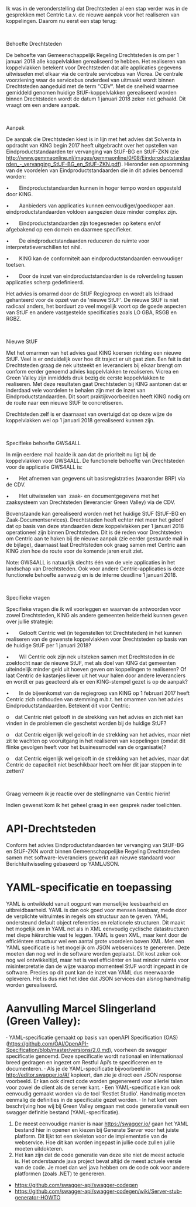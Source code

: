 

Ik was in de veronderstelling dat Drechtsteden al een stap
verder was in de gesprekken met Centric t.a.v. de nieuwe aanpak voor het
realiseren van koppelingen. Daarom nu eerst een stap terug:

 

Behoefte
Drechtsteden

De
behoefte van Gemeenschappelijk Regeling Drechtsteden is om per 1 januari 2018
alle koppelvlakken gerealiseerd te hebben. Het realiseren van koppelvlakken
betekent voor Drechtsteden dat alle applicaties gegevens uitwisselen met elkaar
via de centrale servicebus van Vicrea. De centrale voorziening waar de
servicebus onderdeel van uitmaakt wordt binnen Drechtsteden aangeduid met de
term "CDV". Met de snelheid waarmee gemiddeld genomen huidige
StUF-koppelvlakken gerealiseerd worden binnen Drechtsteden wordt de datum 1
januari 2018 zeker niet gehaald. Dit vraagt om een andere aanpak.

 

Aanpak

De
aanpak die Drechtsteden kiest is in lijn met het advies dat Solventa in
opdracht van KING begin 2017 heeft uitgebracht over het opstellen van
Eindproductstandaarden ter vervanging van StUF-BG en StUF-ZKN (zie http://www.gemmaonline.nl/images/gemmaonline/0/08/Eindproductstandaarden_-_vervanging_StUF-BG_en_StUF-ZKN.pdf).
Hieronder een opsomming van de voordelen van Eindproductstandaarden die in dit
advies benoemd worden:

•      
Eindproductstandaarden
kunnen in hoger tempo worden opgesteld door KING. 

•      
Aanbieders
van applicaties kunnen eenvoudiger/goedkoper aan. eindproductstandaarden
voldoen aangezien deze minder complex zijn. 

•      
Eindproductstandaarden
zijn toegesneden op ketens en/of afgebakend op een domein en daarmee
specifieker. 

•      
De
eindproductstandaarden reduceren de ruimte voor interpretatieverschillen tot
nihil. 

•      
KING
kan de conformiteit aan eindproductstandaarden eenvoudiger toetsen. 

•      
Door
de inzet van eindproductstandaarden is de rolverdeling tussen applicaties
scherp gedefinieerd. 

Het advies is omarmd door de StUF Regiegroep en wordt als
leidraad gehanteerd voor de opzet van de 'nieuwe StUF'. De nieuwe StUF is niet
radicaal anders, het borduurt zo veel mogelijk voort op de goede aspecten van
StUF en andere vastgestelde specificaties zoals LO GBA, RSGB en RGBZ.

 

Nieuwe StUF

Met
het omarmen van het advies gaat KING koersen richting een nieuwe StUF. Veel is
er onduidelijk over hoe dit traject er uit gaat zien. Een feit is dat
Drechtsteden graag de nek uitsteekt en leveranciers bij elkaar brengt om
conform eerder genoemd advies koppelvlakken te realiseren. Vicrea en Green
Valley zijn inmiddels druk bezig de eerste koppelvlakken te realiseren. Met
deze resultaten gaat Drechtsteden bij KING aantonen dat er inderdaad vele
voordelen te behalen zijn met de inzet van Eindproductstandaarden. Dit soort
praktijkvoorbeelden heeft KING nodig om de route naar een nieuwe StUF te
concretiseren.

Drechtsteden
zelf is er daarnaast van overtuigd dat op deze wijze de koppelvlakken wel op 1
januari 2018 gerealiseerd kunnen zijn.

 

Specifieke
behoefte GWS4ALL

In
mijn eerdere mail haalde ik aan dat de prioriteit nu ligt bij de koppelvlakken
voor GWS4ALL. De functionele behoefte van Drechtsteden voor de applicatie
GWS4ALL is:

•      
Het
afnemen van gegevens uit basisregistraties (waaronder BRP) via de CDV.

•      
Het
uitwisselen van  zaak- en documentgegevens met het zaaksysteem van
Drechtsteden (leverancier Green Valley) via de CDV.

Bovenstaande kan gerealiseerd worden met het huidige StUF
(StUF-BG en Zaak-Documentservices). Drechtsteden heeft echter niet meer het
geloof dat op basis van deze standaarden deze koppelvlakken per 1 januari 2018
operationeel zijn binnen Drechtsteden. Dit is dé reden voor Drechtsteden om
Centric aan te haken bij de nieuwe aanpak (zie eerder gestuurde mail in de
bijlage), daarnaast laat Drechtsteden ook graag samen met Centric aan KING zien
hoe de route voor de komende jaren eruit ziet. 

Note: GWS4ALL is natuurlijk slechts één van de vele
applicaties in het landschap van Drechtsteden. Ook voor andere
Centric-applicaties is deze functionele behoefte aanwezig en is de interne
deadline 1 januari 2018.

 

Specifieke vragen

Specifieke vragen die ik wil voorleggen en waarvan de
antwoorden voor zowel Drechtsteden, KING als andere gemeenten helderheid kunnen
geven over jullie strategie:

•      
Gelooft
Centric wel (in tegenstellen tot Drechtsteden) in het kunnen realiseren van de
gewenste koppelvlakken voor Drechtsteden op basis van de huidige StUF per 1
januari 2018?

•      
Wil
Centric ook zijn nek uitsteken samen met Drechtsteden in de zoektocht naar de
nieuwe StUF, met als doel van KING dat gemeenten uiteindelijk minder geld uit
hoeven geven om koppelingen te realiseren? Of laat Centric de kastanjes liever
uit het vuur halen door andere leveranciers en wordt er pas geacteerd als er
een KING-stempel gezet is op de aanpak?

•      
In
de bijeenkomst van de regiegroep van KING op 1 februari 2017 heeft Centric zich
onthouden van stemming m.b.t. het omarmen van het advies
Eindproductstandaarden. Betekent dit voor Centric:

o   
dat
Centric niet gelooft in de strekking van het advies en zich niet kan vinden in
de problemen die geschetst worden bij de huidige StUF?

o   
dat
Centric eigenlijk wel gelooft in de strekking van het advies, maar niet zit te
wachten op vooruitgang in het realiseren van koppelingen (omdat dit flinke
gevolgen heeft voor het businessmodel van de organisatie)?

o   
dat
Centric eigenlijk wel gelooft in de strekking van het advies, maar dat Centric
de capaciteit niet beschikbaar heeft om hier dit jaar stappen in te zetten?

 

Graag verneem ik je reactie over de stellingname van Centric
hierin! 

Indien gewenst kom ik het geheel graag in een
gesprek nader toelichten.




# API-Drechtsteden
Conform het advies Eindproductstandaarden ter vervanging van StUF-BG en StUF-ZKN wordt binnen Gemeenschappelijke Regeling Drechtsteden samen met software-leveranciers gewerkt aan nieuwe standaard voor Berichtuitwisseling gebaseerd op YAML/JSON.

# YAML-specificatie en toepassing
YAML is ontwikkeld vanuit oogpunt van menselijke leesbaarheid en uitbreidbaarheid. YAML is dan ook goed voor mensen leesbaar, mede door de verplichte witruimtes in regels om structuur aan te geven. YAML ondersteund default object referenties en relationele structuren. Dit maakt het mogelijk om in YAML net als in XML eenvoudig cyclische datastructuren met diepe hiërarchie vast te leggen. YAML is geen XML, maar kent door de efficiëntere structuur wel een aantal grote voordelen boven XML. 
Met een YAML specificatie is het mogelijk om JSON webservices te genereren. Deze moeten dan nog wel in de software worden geplaatst. Dit kost zeker ook nog wel ontwikkeltijd, maar het is veel efficiënter en laat minder ruimte voor misinterpretatie dan de wijze waarop momenteel StUF wordt ingepast in de software. Precies op dit punt kan de inzet van YAML dus meerwaarde opleveren. Het is dus niet het idee dat JSON services dan alsnog handmatig worden gerealiseerd.
 
# Aanvulling Marcel Slingerland (Green Valley):
·         YAML-specificatie gemaakt op basis van openAPI Specification (OAS) (https://github.com/OAI/OpenAPI-Specification/blob/master/versions/2.0.md), voorheen de swagger specificatie genoemd. Deze specificatie wordt nationaal en internationaal breed gedragen en ingezet om Restful Api’s  te specificeren en te documenteren.
·         Als je de YAML-specificatie bijvoorbeeld in http://editor.swagger.io/#/  kopieert, dan zie je direct een JSON response voorbeeld. Er kan ook direct code worden gegenereerd voor allerlei talen voor zowel de client als de server kant.
·         Een YAML-specificatie kan ook eenvoudig gemaakt worden via de tool ‘Restlet Studio’. Handmatig moeten eenmalig de definities in de specificatie gezet worden.
·         In het kort een beschrijving hoe wij bij Green Valley omgaan met code generatie vanuit een swagger definitie bestand (YAML-specificatie).
1. De meest eenvoudige manier is naar https://swagger.io/ gaan het YAML bestand hier in openen en kiezen bij Generate Server voor het juiste platform.  Dit lijkt tot een skeleton voor de implementatie van de webservice.  Hoe dit kan worden ingepast in jullie code zullen jullie moeten uitdokteren.
2. Het kan zijn dat de code generatie van deze site niet de meest actuele is. Het onderstaande java project bevat altijd de meest actuele versie van de code.  Je moet dan wel java hebben om de code ook voor andere platformen (zoals .NET) te genereren. 
- https://github.com/swagger-api/swagger-codegen
- https://github.com/swagger-api/swagger-codegen/wiki/Server-stub-generator-HOWTO
